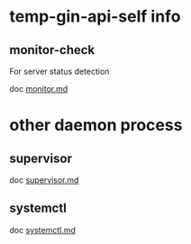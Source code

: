 # temp-gin-api-self info

## monitor-check

For server status detection

doc [monitor.md](monitor.md)

# other daemon process

## supervisor

doc [supervisor.md](supervisor.md)

## systemctl

doc [systemctl.md](systemctl.md)

